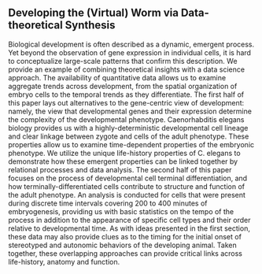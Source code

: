 ## Developing the (Virtual) Worm via Data-theoretical Synthesis

Biological development is often described as a dynamic, emergent process. Yet beyond the observation of gene expression in individual cells, it is hard to conceptualize large-scale patterns that confirm this description. We provide an example of combining theoretical insights with a data science approach. The availability of quantitative data allows us to examine aggregate trends across development, from the spatial organization of embryo cells to the temporal trends as they differentiate. The first half of this paper lays out alternatives to the gene-centric view of development: namely, the view that developmental genes and their expression determine the complexity of the developmental phenotype. Caenorhabditis elegans biology provides us with a highly-deterministic developmental cell lineage and clear linkage between zygote and cells of the adult phenotype. These properties allow us to examine time-dependent properties of the embryonic phenotype. We utilize the unique life-history properties of C. elegans to demonstrate how these emergent properties can be linked together by relational processes and data analysis. The second half of this paper focuses on the process of developmental cell terminal differentiation, and how terminally-differentiated cells contribute to structure and function of the adult phenotype. An analysis is conducted for cells that were present during discrete time intervals covering 200 to 400 minutes of embryogenesis, providing us with basic statistics on the tempo of the process in addition to the appearance of specific cell types and their order relative to developmental time. As with ideas presented in the first section, these data may also provide clues as to the timing for the initial onset of stereotyped and autonomic behaviors of the developing animal. Taken together, these overlapping approaches can provide critical links across life-history, anatomy and function.
